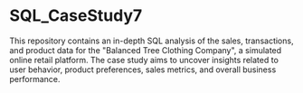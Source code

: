 # SQL_CaseStudy7
This repository contains an in-depth SQL analysis of the sales, transactions, and product data for the "Balanced Tree Clothing Company", a simulated online retail platform. The case study aims to uncover insights related to user behavior, product preferences, sales metrics, and overall business performance.
